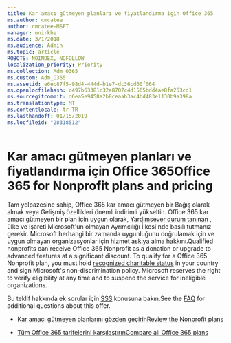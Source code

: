 ```yaml
---
title: Kar amacı gütmeyen planları ve fiyatlandırma için Office 365
ms.author: cmcatee
author: cmcatee-MSFT
manager: mnirkhe
ms.date: 3/1/2018
ms.audience: Admin
ms.topic: article
ROBOTS: NOINDEX, NOFOLLOW
localization_priority: Priority
ms.collection: Adm_O365
ms.custom: Adm_O365
ms.assetid: e6ec87f5-98d4-444d-b1e7-dc36cd60f064
ms.openlocfilehash: c497b63381c32e8707c4d1565bdd4ae8fa253cd1
ms.sourcegitcommit: d6ea5e9458a2b8ceaab3ac4bd483e1130b9a398a
ms.translationtype: MT
ms.contentlocale: tr-TR
ms.lasthandoff: 01/15/2019
ms.locfileid: "28318512"
---
```

# <a name="office-365-for-nonprofit-plans-and-pricing"></a><span data-ttu-id="21ecc-102">Kar amacı gütmeyen planları ve fiyatlandırma için Office 365</span><span class="sxs-lookup"><span data-stu-id="21ecc-102">Office 365 for Nonprofit plans and pricing</span></span>

<span data-ttu-id="21ecc-p101">Tam yelpazesine sahip, Office 365 kar amacı gütmeyen bir Bağış olarak almak veya Gelişmiş özellikleri önemli indirimli yükseltin. Office 365 kar amacı gütmeyen bir plan için uygun olarak, [Yardımsever durum tanınan](https://go.microsoft.com/fwlink/p/?LinkID=330253) , ülke ve işareti Microsoft'un olmayan Ayrımcılığı İlkesi'nde basılı tutmanız gerekir. Microsoft herhangi bir zamanda uygunluğunu doğrulamak için ve uygun olmayan organizasyonlar için hizmet askıya alma hakkını.</span><span class="sxs-lookup"><span data-stu-id="21ecc-p101">Qualified nonprofits can receive Office 365 Nonprofit as a donation or upgrade to advanced features at a significant discount. To qualify for a Office 365 Nonprofit plan, you must hold [recognized charitable status](https://go.microsoft.com/fwlink/p/?LinkID=330253) in your country and sign Microsoft's non-discrimination policy. Microsoft reserves the right to verify eligibility at any time and to suspend the service for ineligible organizations.</span></span> 
  
<span data-ttu-id="21ecc-106">Bu teklif hakkında ek sorular için [SSS](https://products.office.com/en-us/nonprofit/office-365-nonprofit) konusuna bakın.</span><span class="sxs-lookup"><span data-stu-id="21ecc-106">See the [FAQ](https://products.office.com/en-us/nonprofit/office-365-nonprofit) for additional questions about this offer.</span></span> 
  
- [<span data-ttu-id="21ecc-107">Kar amacı gütmeyen planlarını gözden geçirin</span><span class="sxs-lookup"><span data-stu-id="21ecc-107">Review the Nonprofit plans</span></span>](https://products.office.com/en-us/nonprofit/office-365-nonprofit-plans-and-pricing?tab=1)
    
- [<span data-ttu-id="21ecc-108">Tüm Office 365 tarifelerini karşılaştırın</span><span class="sxs-lookup"><span data-stu-id="21ecc-108">Compare all Office 365 plans</span></span>](https://products.office.com/en-us/business/compare-more-office-365-for-business-plans)
    

